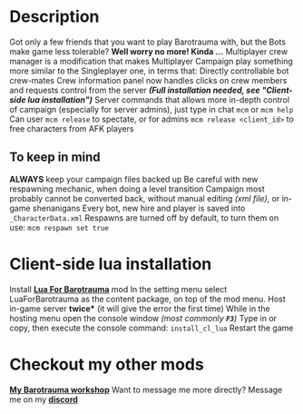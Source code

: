 # Description

Got only a few friends that you want to play Barotrauma with, but the Bots make game less tolerable? **Well worry no more! Kinda ...**
Multiplayer crew manager is a modification that makes Multiplayer Campaign play something more similar to the Singleplayer one, in terms that:
Directly controllable bot crew-mates
Crew information panel now handles clicks on crew members and requests control from the server ***(Full installation needed, see "Client-side lua installation")***
Server commands that allows more in-depth control of campaign (especially for server admins), just type in chat `mcm` or `mcm help`
Can user `mcm release` to spectate, or for admins `mcm release <client_id>` to free characters from AFK players

## To keep in mind

**ALWAYS** keep your campaign files backed up
Be careful with new respawning mechanic, when doing a level transition
Campaign most probably cannot be converted back, without manual editing *(xml file)*, or in-game shenanigans
Every bot, new hire and player is saved into `_CharacterData.xml`
Respawns are turned off by default, to turn them on use: `mcm respawn set true`

# Client-side lua installation

Install **[Lua For Barotrauma](https://steamcommunity.com/workshop/filedetails/?id=2559634234)** mod
In the setting menu select LuaForBarotrauma as the content package, on top of the mod menu.
Host in-game server **twice\*** (it will give the error the first time)
While in the hosting menu open the console window *(most commonly **`F3`**)*
Type in or copy, then execute the console command: `install_cl_lua`
Restart the game

# Checkout my other mods
**[My Barotrauma workshop](https://steamcommunity.com/id/oiltanker-dk/myworkshopfiles/?appid=602960)**
Want to message me more directly? Message me on my **[discord](https://discord.gg/HkPNqnkDdF)**
